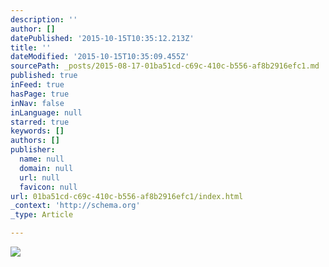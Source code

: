 ```yaml
---
description: ''
author: []
datePublished: '2015-10-15T10:35:12.213Z'
title: ''
dateModified: '2015-10-15T10:35:09.455Z'
sourcePath: _posts/2015-08-17-01ba51cd-c69c-410c-b556-af8b2916efc1.md
published: true
inFeed: true
hasPage: true
inNav: false
inLanguage: null
starred: true
keywords: []
authors: []
publisher:
  name: null
  domain: null
  url: null
  favicon: null
url: 01ba51cd-c69c-410c-b556-af8b2916efc1/index.html
_context: 'http://schema.org'
_type: Article

---
```

![](https://the-grid-user-content.s3-us-west-2.amazonaws.com/f3585de2-459e-41fd-9b57-abbc0ff53413.jpg)